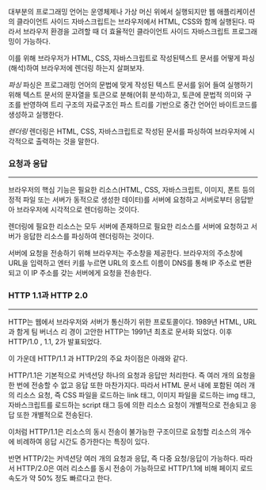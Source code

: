 
대부분의 프로그래밍 언어는 운영체제나 가상 머신 위에서 실행되지만 웹 애플리케이션의 클라이언트 사이드 자바스크립트는 브라우저에서 HTML, CSS와 함께 실행된다. 따라서 브라우저 환경을 고려할 때 더 효율적인 클라이언트 사이드 자바스크립트 프로그래밍이 가능하다.

이를 위해 브라우저가 HTML, CSS, 자바스크립트로 작성된텍스트 문서를 어떻게 파싱(해석)하여 브라우저에 렌더링 하는지 살펴보자.

*파싱*
파싱은 프로그래밍 언어의 문법에 맞게 작성된 텍스트 문서를 읽어 들여 실행하기 위해 텍스트 문서의 문자열을 토큰으로 분해(어휘 분석)하고,  토큰에 문법적 의미와 구조를 반영하여 트리 구조의 자료구조인 파스 트리를 기반으로 중간 언어인 바이트코드를 생성하고 실행한다. 

*렌더링*
렌더링은 HTML, CSS, 자바스크립트로 작성된 문서를 파싱하여 브라우저에 시각적으로 출력하는 것을 말한다.

### 요청과 응답
---
브라우저의 핵심 기능은 필요한 리소스(HTML, CSS, 자바스크립트, 이미지, 폰트 등의 정적 파일 또는 서버가 동적으로 생성한 데이터)를 서버에 요청하고 서버로부터 응답받아 브라우저에 시각적으로 렌더링하는 것이다.

렌더링에 필요한 리소스는 모두 서버에 존재하므로 필요한 리소스를 서버에 요청하고 서버가 응답한 리소스를 파싱하여 렌더링하는 것이다.

서버에 요청을 전송하기 위해 브라우저는 주소창을 제공한다. 브라우저의 주소창에 URL을 입력하고 엔터 키를 누르면 URL의 호스트 이름이 DNS를 통해 IP 주소로 변환되고 이 IP 주소를 갖는 서버에게 요청을 전송한다.

### HTTP 1.1과 HTTP 2.0
---
HTTP는 웹에서 브라우저와 서버가 통신하기 위한 프로토콜이다. 1989년 HTML, URL과 함게 팀 버너스 리 경이 고안한 HTTP는 1991년 최초로 문서화 되었다. 이후 HTTP/1.0 , 1.1, 2가 발표되었다. 

이 가운데 HTTP/1.1 과 HTTP/2의 주요 차이점은 아래와 같다.

HTTP/1.1은 기본적으로 커넥션당 하나의 요청과 응답만 처리한다. 즉 여러 개의 요청을 한 번에 전송할 수 없고 응답 또한 마찬가지다. 따라서 HTML 문서 내에 포함된 여러 개의 리소스 요청, 즉 CSS 파일을 로드하는 link 태그, 이미지 파일을 로드하는 img 태그, 자바스크립트를 로드하는 script 태그 등에 의한 리소스 요청이 개별적으로 전송되고 응답 또한 개별적으로 전송된다.

이처럼 HTTP/1.1은 리소스의 동시 전송이 불가능한 구조이므로 요청할 리소스의 개수에 비례하여 응답 시간도 증가한다는 특징이 있다.

반면 HTTP/2는 커넥션당 여러 개의 요청과 응답, 즉 다중 요청/응답이 가능하다. 따라서 HTTP/2.0은 여러 리소스를 동시 전송이 가능하므로 HTTP/1.1에 비해 페이지 로드 속도가 약 50% 정도 빠르다고 한다.

